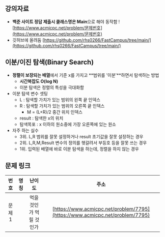 ﻿## 강의자료 
- **백준 사이트 정답 제출시 클래스명은 Main**으로 해야 동작함 ! [https://www.acmicpc.net/problem/문제번호](https://www.acmicpc.net/problem/문제번호)
- 깃허브에 올려둠 
[https://github.com/rhs0266/FastCampus/tree/main/](https://github.com/rhs0266/FastCampus/tree/main/)

## 이분/이진 탐색(Binary Search)
- **정렬이 보장되는 배열**에서 기준 x를 가지고 **범위를 '이분'**하면서 탐색하는 방법
  - **시간복잡도 O(log N)**
  - 이분 탐색은 정렬의 특성을 극대화함
- 이분 탐색 변수 셋팅 
  - L : 탐색할 가치가 있는 범위의 왼쪽 끝 인덱스 
  - R : 탐색할 가치가 있는 범위의 오른쪽 끝 인덱스 
    - M = (L+R)/2 중간 위치 인덱스 
  - result : 탐색한 x의 위치 
  - 탐색목포 : x 이하의 원소중에 가장 오른쪽에 있는 원소
- 자주 하는 실수 
  - 3위. L,R 범위를 잘못 설정하거나 result 초기값을 잘못 설정하는 경우
  - 2위. L,R,M,Result 변수의 정의를 헷갈려서 부등호 등을 잘못 쓰는 경우
  - 1위. 입력된 배열에 바로 이분 탐색을 하는데, 정렬을 하지 않는 경우


## 문제 링크 
|번호|명칭|난이도|주소|
|:------:|:--------:|:--------:|:--------------:|
|문제1||먹을 것인가 먹힐 것인가|[https://www.acmicpc.net/problem/7795](https://www.acmicpc.net/problem/7795)|